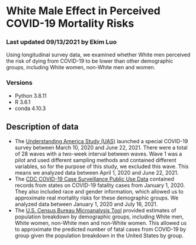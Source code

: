 # White Male Effect in Perceived COVID-19 Mortality Risks
### Last updated 09/13/2021 by Ekim Luo
Using longitudinal survey data, we examined whether White men perceived the risk of dying from COVID-19 to be lower than other demographic groups, including White women, non-White men and women. 

### Versions 
- Python 3.8.11
- R 3.6.1
- conda 4.10.3

## Description of data
- The [Understanding America Study (UAS)](https://uasdata.usc.edu/index.php) launched a special COVID-19 survey between March 10, 2020 and June 22, 2021. There were a total of 28 waves with a two-week interval between waves. Wave 1 was a pilot and used different sampling methods and contained different variables, so for the purpose of this study, we excluded this wave. This means we analyzed data between April 1, 2020 and June 22, 2021. 
- The [CDC COVID-19 Case Surveillance Public Use Data](https://data.cdc.gov/Case-Surveillance/COVID-19-Case-Surveillance-Public-Use-Data/vbim-akqf) contained records from states on COVID-19 fatality cases from January 1, 2020. They also included race and gender information, which allowed us to approximate real mortality risks for these demographic groups. We analyzed data between January 1, 2020 and July 16, 2021. 
- The [U.S. Census Bureau Microanalysis Tool](https://data.census.gov/mdat/#/) provided estimates of population breakdown by demographic groups, including White men, White women, non-White men and non-White women. This allowed us to approximate the predicted number of fatal cases from COVID-19 by group given the population breakdown in the United States by group. 
